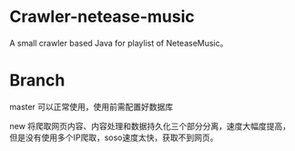 # Crawler-netease-music

A small crawler based Java for playlist of NeteaseMusic。

# Branch

master 可以正常使用，使用前需配置好数据库

new 将爬取网页内容、内容处理和数据持久化三个部分分离，速度大幅度提高，但是没有使用多个IP爬取，soso速度太快，获取不到网页。
